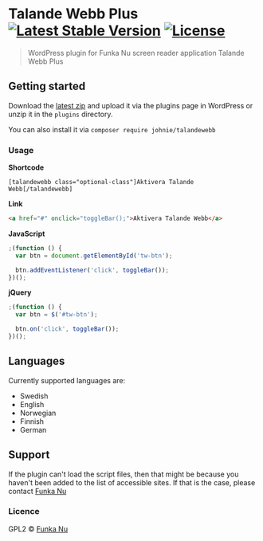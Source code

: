 # Talande Webb Plus [![Latest Stable Version](https://poser.pugx.org/johnie/talandewebb/v/stable.svg)](https://packagist.org/packages/johnie/talandewebb) [![License](https://poser.pugx.org/johnie/talandewebb/license.svg)](https://packagist.org/packages/johnie/talandewebb)

> WordPress plugin for Funka Nu screen reader application Talande Webb Plus

## Getting started

Download the [latest zip](https://github.com/johnie/talandewebb/archive/master.zip) and upload it via the plugins page in WordPress or unzip it in the `plugins` directory.

You can also install it via `composer require johnie/talandewebb`

### Usage

**Shortcode**

`[talandewebb class="optional-class"]Aktivera Talande Webb[/talandewebb]`

**Link**

```html
<a href="#" onclick="toggleBar();">Aktivera Talande Webb</a>
```

**JavaScript**

```javascript
;(function () {
  var btn = document.getElementById('tw-btn');

  btn.addEventListener('click', toggleBar());
})();
```

**jQuery**

```javascript
;(function () {
  var btn = $('#tw-btn');

  btn.on('click', toggleBar());
})();
```

## Languages

Currently supported languages are:

* Swedish
* English
* Norwegian
* Finnish
* German

## Support

If the plugin can't load the script files, then that might be because you haven't been added to the list of accessible sites. If that is the case, please contact [Funka Nu](http://www.funkanu.com/sv/Om-Funka/Funka-Nu-AB/Kontakta-oss/)

### Licence

GPL2 © [Funka Nu](http://www.funkanu.com/)
